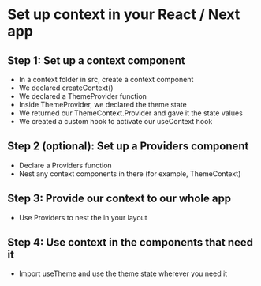 # Set up context in your React / Next app

## Step 1: Set up a context component

- In a context folder in src, create a context component
- We declared createContext()
- We declared a ThemeProvider function
- Inside ThemeProvider, we declared the theme state
- We returned our ThemeContext.Provider and gave it the state values
- We created a custom hook to activate our useContext hook

## Step 2 (optional): Set up a Providers component

- Declare a Providers function
- Nest any context components in there (for example, ThemeContext)

## Step 3: Provide our context to our whole app

- Use Providers to nest the <body> in your layout

## Step 4: Use context in the components that need it

- Import useTheme and use the theme state wherever you need it
